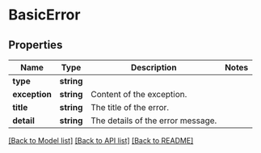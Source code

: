 # BasicError

## Properties
Name | Type | Description | Notes
------------ | ------------- | ------------- | -------------
**type** | **string** |  | 
**exception** | **string** | Content of the exception. | 
**title** | **string** | The title of the error. | 
**detail** | **string** | The details of the error message. | 

[[Back to Model list]](../../README.md#documentation-for-models) [[Back to API list]](../../README.md#documentation-for-api-endpoints) [[Back to README]](../../README.md)

